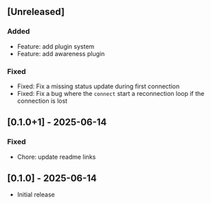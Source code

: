 ## [Unreleased]

### Added
- Feature: add plugin system
- Feature: add awareness plugin

### Fixed
- Fixed: Fix a missing status update during first connection
- Fixed: Fix a bug where the `connect` start a reconnection loop if the connection is lost

## [0.1.0+1] - 2025-06-14
### Fixed
- Chore: update readme links

## [0.1.0] - 2025-06-14

- Initial release
